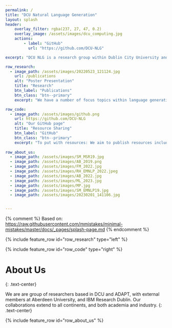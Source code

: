 ```yaml
---
permalink: /
title: "DCU Natural Language Generation"
layout: splash
header:
    overlay_filter: rgba(237, 27, 47, 0.2)
    overlay_image: /assets/images/dcu_computing.jpg
    actions:
        - label: "GitHub"
          url: "https://github.com/DCU-NLG"

excerpt: "DCU NLG is a research group within Dublin City University and the ADAPT Research Centre, located in Dublin, Ireland. We work on language generation in its broadest sense, encompassing data-to-text, text-to-text and free generation tasks."

row_research:
  - image_path: /assets/images/20220523_121124.jpg
    url: /publications
    alt: "Poster Presentation"
    title: "Research"
    btn_label: "Publications"
    btn_class: "btn--primary"
    excerpt: "We have a number of focus topics within language generation, including controllability, disentanglement, modularisation, reproducibility and evaluation of automatically generated text."

row_code:
  - image_path: /assets/images/github.png
    url: https://github.com/DCU-NLG
    alt: "Our GitHub page"
    title: "Resource Sharing"
    btn_label: "GitHub"
    btn_class: "btn--primary"
    excerpt: "To put with resources: We aim to publish resources including models, datasets, code and data sheets via GitHub to help others to use and build on our work. Feedback is always welcome."
  
row_about_us:
  - image_path: /assets/images/SM_MSR19.jpg
  - image_path: /assets/images/AB_2019.png
  - image_path: /assets/images/FM_2022.jpg
  - image_path: /assets/images/RH_EMNLP_2022.jpeg
  - image_path: /assets/images/AB_2022.jpg
  - image_path: /assets/images/ML_2023.jpg 
  - image_path: /assets/images/MP.jpg
  - image_path: /assets/images/SM_EMNLP19.jpg
  - image_path: /assets/images/20230201_141106.jpg


---
```

{% comment %}
Based on: https://raw.githubusercontent.com/mmistakes/minimal-mistakes/master/docs/_pages/splash-page.md
{% endcomment %}


{% include feature_row id="row_research" type="left" %}

{% include feature_row id="row_code" type="right" %}



# About Us
{: .text-center}

We are are group of researchers based in DCU and ADAPT, with external members at Aberdeen University, and IBM Research Dublin. Our collaborations extend to all continents, and both academia and industry.
{: .text-center}

{% include feature_row id="row_about_us" %}

